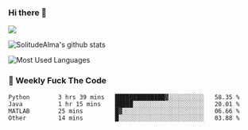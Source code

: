 ### Hi there 👋

<p>
  <a href="https://count.getloli.com/"><img src="https://count.getloli.com/get/@:solitudealma"></a>
</p>

![SolitudeAlma's github stats](https://github-readme-stats.vercel.app/api?username=solitudealma&show_icons=true&theme=radical)

![Most Used Languages](https://github-readme-stats.vercel.app/api/top-langs/?username=solitudealma&layout=compact&hide_border=true&theme=dark)
<!-- ![visitors](https://visitor-badge.glitch.me/badge?page_id=solitudealma.solitudealma.id) -->


### :dart: Weekly Fuck The Code

<!--START_SECTION:waka-->

```text
Python        3 hrs 39 mins   ██████████████▓░░░░░░░░░░   58.35 %
Java          1 hr 15 mins    █████░░░░░░░░░░░░░░░░░░░░   20.01 %
MATLAB        25 mins         █▓░░░░░░░░░░░░░░░░░░░░░░░   06.66 %
Other         14 mins         █░░░░░░░░░░░░░░░░░░░░░░░░   03.88 %
```

<!--END_SECTION:waka-->
